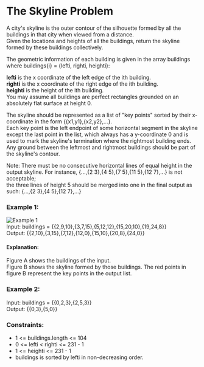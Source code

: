 # The Skyline Problem

A city's skyline is the outer contour of the silhouette formed by all the buildings in that city when viewed from a distance.  <br>
Given the locations and heights of all the buildings, return the skyline formed by these buildings collectively.

The geometric information of each building is given in the array buildings where buildings{i} = {lefti, righti, heighti}:

**lefti** is the x coordinate of the left edge of the ith building. <br>
**righti** is the x coordinate of the right edge of the ith building. <br>
**heighti** is the height of the ith building. <br>
You may assume all buildings are perfect rectangles grounded on an absolutely flat surface at height 0. <br>

The skyline should be represented as a list of "key points" sorted by their x-coordinate in the form {{x1,y1},{x2,y2},...}. <br>
Each key point is the left endpoint of some horizontal segment in the skyline except the last point in the list,
which always has a y-coordinate 0 and is used to mark the skyline's termination where the rightmost building ends. <br>
Any ground between the leftmost and rightmost buildings should be part of the skyline's contour.

Note: There must be no consecutive horizontal lines of equal height in the output skyline. For instance,
{...,{2 3},{4 5},{7 5},{11 5},{12 7},...} is not acceptable; <br>
the three lines of height 5 should be merged into one in the final output as such: {...,{2 3},{4 5},{12 7},...}

### Example 1:

![Example 1](https://assets.leetcode.com/uploads/2020/12/01/merged.jpg) <br>
Input: buildings = {{2,9,10},{3,7,15},{5,12,12},{15,20,10},{19,24,8}} <br>
Output: {{2,10},{3,15},{7,12},{12,0},{15,10},{20,8},{24,0}} <br>

#### Explanation: <br>
Figure A shows the buildings of the input. <br>
Figure B shows the skyline formed by those buildings. The red points in figure B represent the key points in the output list.

### Example 2:

Input: buildings = {{0,2,3},{2,5,3}} <br>
Output: {{0,3},{5,0}}

### Constraints:

* 1 <= buildings.length <= 104
* 0 <= lefti < righti <= 231 - 1
* 1 <= heighti <= 231 - 1
* buildings is sorted by lefti in non-decreasing order.